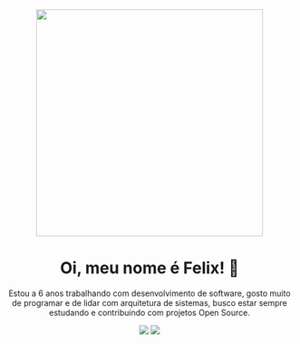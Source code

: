 <div align="center">
  <img src="https://i.imgur.com/8MupZHY.gif" width="400px" />
<br>

# Oi, meu nome é Felix! 👋

Estou a 6 anos trabalhando com desenvolvimento de software, gosto muito de programar e de lidar com arquitetura de sistemas, busco estar sempre estudando e contribuindo com projetos Open Source.

<p align="center">
  <img src="https://github-readme-stats.vercel.app/api/top-langs/?username=felixgilioli">
  <img src="https://github-readme-stats.vercel.app/api?username=felixgilioli&show_icons=true">
</p>

